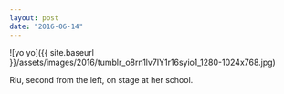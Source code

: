 ```yaml
---
layout: post
date: "2016-06-14"
---
```


![yo yo]({{ site.baseurl }}/assets/images/2016/tumblr_o8rn1lv7IY1r16syio1_1280-1024x768.jpg)

Riu, second from the left, on stage at her school.
